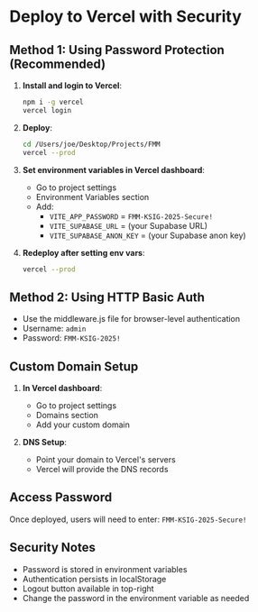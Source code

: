 # Deploy to Vercel with Security

## Method 1: Using Password Protection (Recommended)

1. **Install and login to Vercel**:
   ```bash
   npm i -g vercel
   vercel login
   ```

2. **Deploy**:
   ```bash
   cd /Users/joe/Desktop/Projects/FMM
   vercel --prod
   ```

3. **Set environment variables in Vercel dashboard**:
   - Go to project settings
   - Environment Variables section
   - Add:
     - `VITE_APP_PASSWORD` = `FMM-KSIG-2025-Secure!`
     - `VITE_SUPABASE_URL` = (your Supabase URL)
     - `VITE_SUPABASE_ANON_KEY` = (your Supabase anon key)

4. **Redeploy after setting env vars**:
   ```bash
   vercel --prod
   ```

## Method 2: Using HTTP Basic Auth
- Use the middleware.js file for browser-level authentication
- Username: `admin`
- Password: `FMM-KSIG-2025!`

## Custom Domain Setup

1. **In Vercel dashboard**:
   - Go to project settings
   - Domains section
   - Add your custom domain

2. **DNS Setup**:
   - Point your domain to Vercel's servers
   - Vercel will provide the DNS records

## Access Password
Once deployed, users will need to enter: `FMM-KSIG-2025-Secure!`

## Security Notes
- Password is stored in environment variables
- Authentication persists in localStorage
- Logout button available in top-right
- Change the password in the environment variable as needed